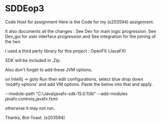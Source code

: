 # SDDEop3
Code Host for assignment
Here is the Code for my (s203594) assignment.

It also documents all the changes :
See Dev for main logic progression.
See Dev_gui for user interface progression
and See integration for the joining of the two.


I used a third party library for this project : OpenFX (JavaFX)

SDK will be included in .Zip.

Also don't forget to add these JVM options.

on Intellij -> goto Run then edit configurations, select blue drop down 'modify options' and add VM options. 
Paste the below into that and apply.

--module-path "C:\Java\javafx-sdk-15.0.1\lib" --add-modules javafx.controls,javafx.fxml

otherwise it may not run.


Thanks,
Bot-Toast. (s203594)
